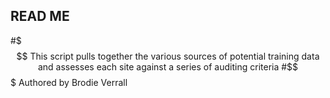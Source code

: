 ## READ ME                                                                                                                          

#$$$ This script pulls together the various sources of potential training data and assesses each site against a series of auditing criteria
#$$$ Authored by Brodie Verrall

